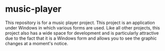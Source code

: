 # music-player
This repository is for a music player project. This project is an application under Windows in which various forms are used. Like all other projects, this project also has a wide space for development and is particularly attractive due to the fact that it is a Windows form and allows you to see the graphic changes at a moment's notice.
